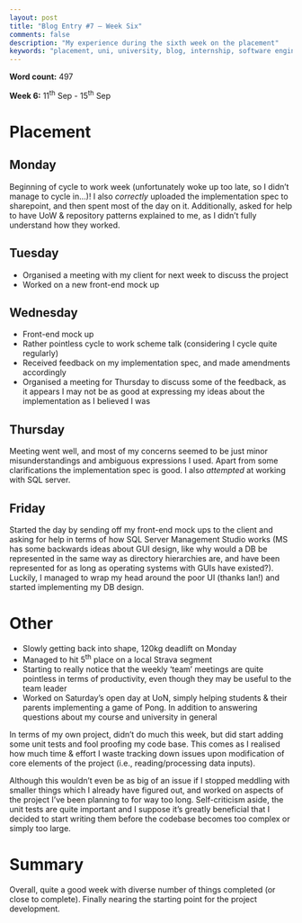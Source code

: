 ```yaml
---
layout: post
title: "Blog Entry #7 – Week Six"
comments: false
description: "My experience during the sixth week on the placement"
keywords: "placement, uni, university, blog, internship, software engineering, software development, week six, phabricator, windows services, software development life cycle, c#, documentation, open day, sharepoint"
---
```


**Word count:**  497

**Week 6:** 11<sup>th</sup> Sep - 15<sup>th</sup> Sep

# Placement
## Monday
Beginning of cycle to work week (unfortunately woke up too late, so I didn’t manage to cycle in…)! I also *correctly* uploaded the implementation spec to sharepoint, and then spent most of the day on it.
Additionally, asked for help to have UoW & repository patterns explained to me, as I didn’t fully understand how they worked.

## Tuesday
-	Organised a meeting with my client for next week to discuss the project
-	Worked on a new front-end mock up

## Wednesday
-	Front-end mock up
-	Rather pointless cycle to work scheme talk (considering I cycle quite regularly)
-	Received feedback on my implementation spec, and made amendments accordingly
-	Organised a meeting for Thursday to discuss some of the feedback, as it appears I may not be as good at expressing my ideas about the implementation as I believed I was

## Thursday
Meeting went well, and most of my concerns seemed to be just minor misunderstandings and ambiguous expressions I used. Apart from some clarifications the implementation spec is good. I also *attempted* at working with SQL server.

## Friday
Started the day by sending off my front-end mock ups to the client and asking for help in terms of how SQL Server Management Studio works (MS has some backwards ideas about GUI design, like why would a DB be represented in the same way as directory hierarchies are, and have been represented for as long as operating systems with GUIs have existed?).
Luckily, I managed to wrap my head around the poor UI (thanks Ian!) and started implementing my DB design.

# Other
-	Slowly getting back into shape, 120kg deadlift on Monday
-	Managed to hit 5<sup>th</sup> place on a local Strava segment
-	Starting to really notice that the weekly ‘team’ meetings are quite pointless in terms of productivity, even though they may be useful to the team leader
-	Worked on Saturday’s open day at UoN, simply helping students & their parents implementing a game of Pong. In addition to answering questions about my course and university in general

In terms of my own project, didn’t do much this week, but did start adding some unit tests and fool proofing my code base. This comes as I realised how much time & effort I waste tracking down issues upon modification of core elements of the project (i.e., reading/processing data inputs). 

Although this wouldn’t even be as big of an issue if I stopped meddling with smaller things which I already have figured out, and worked on aspects of the project I’ve been planning to for way too long.
Self-criticism aside, the unit tests are quite important and I suppose it’s greatly beneficial that I decided to start writing them before the codebase becomes too complex or simply too large.

# Summary
Overall, quite a good week with diverse number of things completed (or close to complete). Finally nearing the starting point for the project development.

